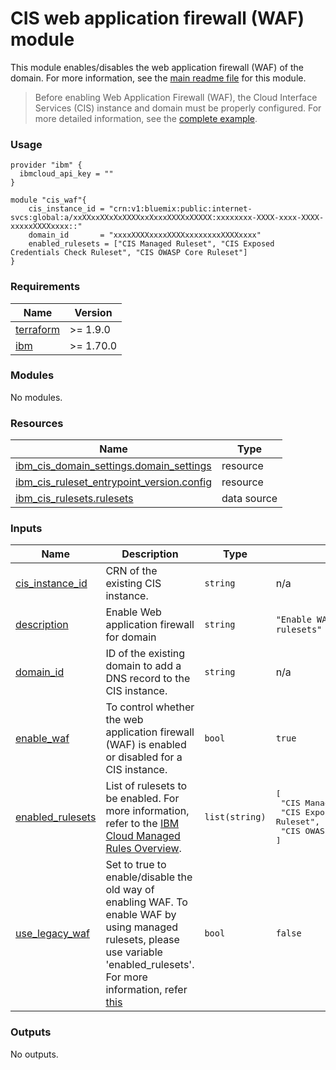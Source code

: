 # CIS web application firewall (WAF) module

This module enables/disables the web application firewall (WAF) of the domain. For more information, see the [main readme file](https://github.com/terraform-ibm-modules/terraform-ibm-cis/tree/main/docs/README.md) for this module.

>  Before enabling Web Application Firewall (WAF), the Cloud Interface Services (CIS) instance and domain must be properly configured. For more detailed information, see the [complete example](https://github.com/terraform-ibm-modules/terraform-ibm-cis/blob/main/examples/complete/main.tf).

### Usage
```
provider "ibm" {
  ibmcloud_api_key = ""
}

module "cis_waf"{
    cis_instance_id = "crn:v1:bluemix:public:internet-svcs:global:a/xxXXxxXXxXxXXXXxxXxxxXXXXxXXXXX:xxxxxxxx-XXXX-xxxx-XXXX-xxxxxXXXXxxxx::"
    domain_id       = "xxxxXXXXxxxxXXXXxxxxxxxxXXXXxxxx"
    enabled_rulesets = ["CIS Managed Ruleset", "CIS Exposed Credentials Check Ruleset", "CIS OWASP Core Ruleset"]
}
```

<!-- BEGINNING OF PRE-COMMIT-TERRAFORM DOCS HOOK -->
### Requirements

| Name | Version |
|------|---------|
| <a name="requirement_terraform"></a> [terraform](#requirement\_terraform) | >= 1.9.0 |
| <a name="requirement_ibm"></a> [ibm](#requirement\_ibm) | >= 1.70.0 |

### Modules

No modules.

### Resources

| Name | Type |
|------|------|
| [ibm_cis_domain_settings.domain_settings](https://registry.terraform.io/providers/IBM-Cloud/ibm/latest/docs/resources/cis_domain_settings) | resource |
| [ibm_cis_ruleset_entrypoint_version.config](https://registry.terraform.io/providers/IBM-Cloud/ibm/latest/docs/resources/cis_ruleset_entrypoint_version) | resource |
| [ibm_cis_rulesets.rulesets](https://registry.terraform.io/providers/IBM-Cloud/ibm/latest/docs/data-sources/cis_rulesets) | data source |

### Inputs

| Name | Description | Type | Default | Required |
|------|-------------|------|---------|:--------:|
| <a name="input_cis_instance_id"></a> [cis\_instance\_id](#input\_cis\_instance\_id) | CRN of the existing CIS instance. | `string` | n/a | yes |
| <a name="input_description"></a> [description](#input\_description) | Enable Web application firewall for domain | `string` | `"Enable WAF using managed rulesets"` | no |
| <a name="input_domain_id"></a> [domain\_id](#input\_domain\_id) | ID of the existing domain to add a DNS record to the CIS instance. | `string` | n/a | yes |
| <a name="input_enable_waf"></a> [enable\_waf](#input\_enable\_waf) | To control whether the web application firewall (WAF) is enabled or disabled for a CIS instance. | `bool` | `true` | no |
| <a name="input_enabled_rulesets"></a> [enabled\_rulesets](#input\_enabled\_rulesets) | List of rulesets to be enabled. For more information, refer to the [IBM Cloud Managed Rules Overview](https://cloud.ibm.com/docs/cis?topic=cis-managed-rules-overview). | `list(string)` | <pre>[<br>  "CIS Managed Ruleset",<br>  "CIS Exposed Credentials Check Ruleset",<br>  "CIS OWASP Core Ruleset"<br>]</pre> | no |
| <a name="input_use_legacy_waf"></a> [use\_legacy\_waf](#input\_use\_legacy\_waf) | Set to true to enable/disable the old way of enabling WAF. To enable WAF by using managed rulesets, please use variable 'enabled\_rulesets'. For more information, refer [this](https://cloud.ibm.com/docs/cis?topic=cis-migrating-to-managed-rules) | `bool` | `false` | no |

### Outputs

No outputs.
<!-- END OF PRE-COMMIT-TERRAFORM DOCS HOOK -->
